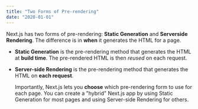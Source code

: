 ```yaml
---
title: "Two Forms of Pre-rendering"
date: "2020-01-01"
---
```


Next.js has two forms of pre-rendering: **Static Generation** and **Serverside Rendering**. The difference is in **when** it generates the HTML for a page.

- **Static Generation** is the pre-rendering method that generates the HTML
  at **build time**. The pre-rendered HTML is then _reused_ on each request.

- **Server-side Rendering** is the pre-rendering method that generates the
  HTML on **each request**.

  Importantly, Next.js lets you **choose** which pre-rendering form to use for
  each page. You can create a "hybrid" Next.js app by using Static Generation
  for most pages and using Server-side Rendering for others.
